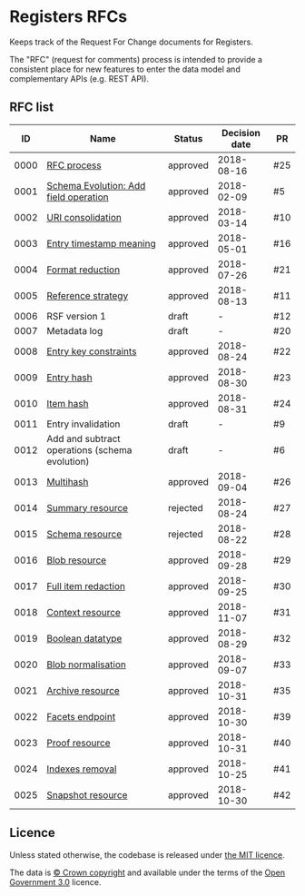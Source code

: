 # Registers RFCs

Keeps track of the Request For Change documents for Registers.

The "RFC" (request for comments) process is intended to provide a consistent
place for new features to enter the data model and complementary APIs (e.g.
REST API).

## RFC list

|ID|Name|Status|Decision date|PR|
|-|-|-|-|-|
|0000|[RFC process](content/rfc-process/index.md)|approved|2018-08-16|#25|
|0001|[Schema Evolution: Add field operation](schema-evolution-field-operations)|approved|2018-02-09|#5|
|0002|[URI consolidation](content/uri-consolidation/index.md)|approved|2018-03-14|#10|
|0003|[Entry timestamp meaning](content/meaning-of-entry-timestamp/index.md)|approved|2018-05-01|#16|
|0004|[Format reduction](content/format-reduction/index.md)|approved|2018-07-26|#21|
|0005|[Reference strategy](content/reference-strategy/index.md)|approved|2018-08-13|#11|
|0006|RSF version 1|draft|-|#12|
|0007|Metadata log|draft|-|#20|
|0008|[Entry key constraints](content/entry-key-constraints/index.md)|approved|2018-08-24|#22|
|0009|[Entry hash](content/entry-hash/index.md)|approved|2018-08-30|#23|
|0010|[Item hash](content/item-hash/index.md)|approved|2018-08-31|#24|
|0011|Entry invalidation|draft|-|#9|
|0012|Add and subtract operations (schema evolution)|draft|-|#6|
|0013|[Multihash](content/multihash/index.md)|approved|2018-09-04|#26|
|0014|[Summary resource](content/summary-resource/index.md)|rejected|2018-08-24|#27|
|0015|[Schema resource](content/schema-resource/index.md)|rejected|2018-08-22|#28|
|0016|[Blob resource](content/blob-resource/index.md)|approved|2018-09-28|#29|
|0017|[Full item redaction](content/full-item-redacted/index.md)|approved|2018-09-25|#30|
|0018|[Context resource](content/context-resource/index.md)|approved|2018-11-07|#31|
|0019|[Boolean datatype](content/boolean-datatype/index.md)|approved|2018-08-29|#32|
|0020|[Blob normalisation](content/blob-normalisation/index.md)|approved|2018-09-07|#33|
|0021|[Archive resource](content/archive-resource/index.md)|approved|2018-10-31|#35|
|0022|[Facets endpoint](content/facets-endpoint/index.md)|approved|2018-10-30|#39|
|0023|[Proof resource](content/proof-resource/index.md)|approved|2018-10-31|#40|
|0024|[Indexes removal](content/indexes-removal/index.md)|approved|2018-10-25|#41|
|0025|[Snapshot resource](content/snapshot-resource/index.md)|approved|2018-10-30|#42|

## Licence

Unless stated otherwise, the codebase is released under [the MIT licence](./LICENSE).

The data is [© Crown
copyright](http://www.nationalarchives.gov.uk/information-management/re-using-public-sector-information/copyright-and-re-use/crown-copyright/)
and available under the terms of the [Open Government
3.0](https://www.nationalarchives.gov.uk/doc/open-government-licence/version/3/)
licence.
